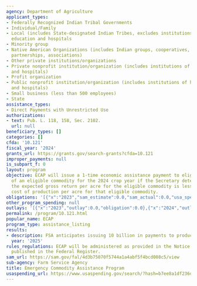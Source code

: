 ```yaml
---
agency: Department of Agriculture
applicant_types:
- Federally Recognized Indian Tribal Governments
- Individual/Family
- Local (includes State-designated Indian Tribes, excludes institutions of higher
  education and hospitals
- Minority group
- Native American Organizations (includes Indian groups, cooperatives, corporations,
  partnerships, associations)
- Other private institutions/organizations
- Private nonprofit institution/organization (includes institutions of higher education
  and hospitals)
- Profit organization
- Public nonprofit institution/organization (includes institutions of higher education
  and hospitals)
- Small business (less than 500 employees)
- State
assistance_types:
- Direct Payments with Unrestricted Use
authorizations:
- text: Pub. L. 118, 158, Sec. 2102.
  url: null
beneficiary_types: []
categories: []
cfda: '10.121'
fiscal_year: '2024'
grants_url: https://grants.gov/search-grants?cfda=10.121
improper_payments: null
is_subpart_f: 0
layout: program
objective: ECAP will issue a 1-time economic assistance payment to eligible producers
  of an eligible commodity for the 2024 crop year if the Secretary determines that
  the expected gross return per acre for the eligible commodity is less than the expected
  cost of production per acre for that eligible commodity.
obligations: '[{"x":"2023","sam_estimate":0.0,"sam_actual":0.0,"usa_spending_actual":0.0},{"x":"2024","sam_estimate":0.0,"sam_actual":0.0,"usa_spending_actual":0.0},{"x":"2025","sam_estimate":0.0,"sam_actual":10000000000.0,"usa_spending_actual":7213353252.21}]'
other_program_spending: null
outlays: '[{"x":"2023","outlay":0.0,"obligation":0.0},{"x":"2024","outlay":0.0,"obligation":0.0},{"x":"2025","outlay":0.0,"obligation":7213353252.21}]'
permalink: /program/10.121.html
popular_name: ECAP
program_type: assistance_listing
results:
- description: FSA anticipates issuing 10 billion in payments to producers.
  year: '2025'
rules_regulations: ECAP will be administered as provided in the Notice of Funds Availability
  published in the Federal Register.
sam_url: https://sam.gov/fal/4d3b75070f5744a1a4abf5f4bcd008c5/view
sub-agency: Farm Service Agency
title: Emergency Commodity Assistance Program
usaspending_url: https://www.usaspending.gov/search/?hash=b7ee8a1df236dab9448c71d7fc9913b9
---
```

